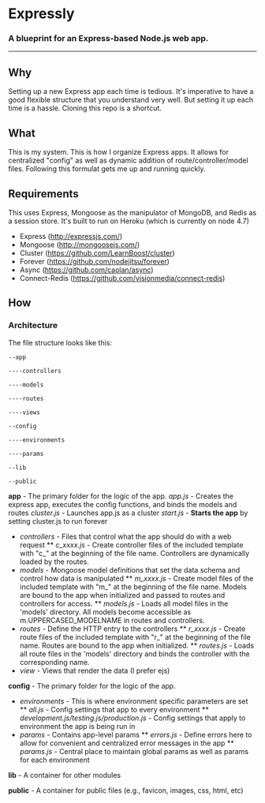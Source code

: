 # Expressly
### A blueprint for an Express-based Node.js web app.

----

## Why
Setting up a new Express app each time is tedious. It's imperative to have a good flexible structure that you understand very well. But setting it up each time is a hassle. Cloning this repo is a shortcut.

## What
This is my system. This is how I organize Express apps. It allows for centralized "config" as well as dynamic addition of route/controller/model files. Following this formulat gets me up and running quickly.

## Requirements
This uses Express, Mongoose as the manipulator of MongoDB, and Redis as a session store. It's built to run on Heroku (which is currently on node 4.7)

* Express	(http://expressjs.com/)
* Mongoose (http://mongoosejs.com/)
* Cluster (https://github.com/LearnBoost/cluster)
* Forever (https://github.com/nodejitsu/forever)
* Async (https://github.com/caolan/async)
* Connect-Redis (https://github.com/visionmedia/connect-redis)

## How

### Architecture

The file structure looks like this:
````
--app

----controllers

----models

----routes

----views

--config

----environments

----params

--lib

--public

````

**app** - The primary folder for the logic of the app.
*app.js* - Creates the express app, executes the config functions, and binds the models and routes
*cluster.js* - Launches app.js as a cluster
*start.js* - **Starts the app** by setting cluster.js to run forever
* *controllers* - Files that control what the app should do with a web request
** *c_xxxx.js* - Create controller files of the included template with "c_" at the beginning of the file name. Controllers are dynamically loaded by the routes.
* *models* - Mongoose model definitions that set the data schema and control how data is manipulated
** *m_xxxx.js* - Create model files of the included template with "m_" at the beginning of the file name. Models are bound to the app when initialized and passed to routes and controllers for access.
** *models.js* - Loads all model files in the 'models' directory. All models become accessible as m.UPPERCASED_MODELNAME in routes and controllers.
* *routes* - Define the HTTP entry to the controllers
** *r_xxxx.js* - Create route files of the included template with "r_" at the beginning of the file name. Routes are bound to the app when initialized.
** *routes.js* - Loads all route files in the 'models' directory and binds the controller with the corresponding name.
* *view* - Views that render the data (I prefer ejs)

**config** - The primary folder for the logic of the app.  
* *environments* - This is where environment specific parameters are set
** *all.js* - Config settings that app to every environment
** *development.js/testing.js/production.js* - Config settings that apply to environment the app is being run in
* *params* - Contains app-level params
** *errors.js* - Define errors here to allow for convenient and centralized error messages in the app
** *params.js* - Central place to maintain global params as well as params for each environment

**lib** - A container for other modules

**public** - A container for public files (e.g., favicon, images, css, html, etc)
